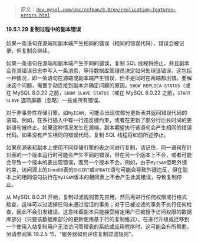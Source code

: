 > 原文：[`dev.mysql.com/doc/refman/8.0/en/replication-features-errors.html`](https://dev.mysql.com/doc/refman/8.0/en/replication-features-errors.html)

#### 19.5.1.29 复制过程中的副本错误

如果一条语句在源端和副本端产生相同的错误（相同的错误代码），错误会被记录，但复制会继续。

如果一条语句在源端和副本端产生不同的错误，复制 SQL 线程将终止，并且副本会在其错误日志中写入一条消息，等待数据库管理员决定如何处理该错误。这包括一种情况，即一条语句在源端或副本端产生错误，但不是同时在两端都出错。要解决这个问题，需要手动连接到副本并确定问题的原因。`SHOW REPLICA STATUS`（或在 MySQL 8.0.22 之前，`SHOW SLAVE STATUS`（或在 MySQL 8.0.22 之前，`START SLAVE` 选项屏蔽（忽略）一些或所有错误。

对于非事务性存储引擎，如`MyISAM`，可能会出现仅部分更新表并返回错误代码的语句。例如，在多行插入中有一行违反键约束，或者在更新了部分行后长时间的更新语句被终止。如果这种情况发生在源端，副本期望执行该语句会产生相同的错误代码。如果没有产生相同的错误代码，复制 SQL 线程将如前所述停止。

如果在源表和副本上使用不同存储引擎的表之间进行复制，请记住，同一语句在针对表的一个版本运行时可能会产生不同的错误，但在另一个版本上不会，或者可能会导致一个版本的表出现错误，而另一个版本不会。例如，由于`MyISAM`忽略外键约束，访问源上的`InnoDB`表的`INSERT`或`UPDATE`语句可能会导致外键违反，但在副本上的相同语句执行在`MyISAM`版本的相同表上不会产生此类错误，导致复制停止。

从 MySQL 8.0.31 开始，复制过滤规则首先应用，然后再进行任何权限或行格式检查，这样可以过滤掉任何未通过验证的事务；对于已被过滤的事务不执行任何检查，因此不会引发错误。这意味着副本只能接受给定用户已被授予访问权限的数据库部分（只要该数据库部分的更新使用基于行的复制格式）。在进行升级或迁移到一个使用入站复制用户无法访问管理表的系统或应用程序时，这可能会有所帮助。另请参阅第 19.2.5 节，“服务器如何评估复制过滤规则”。
